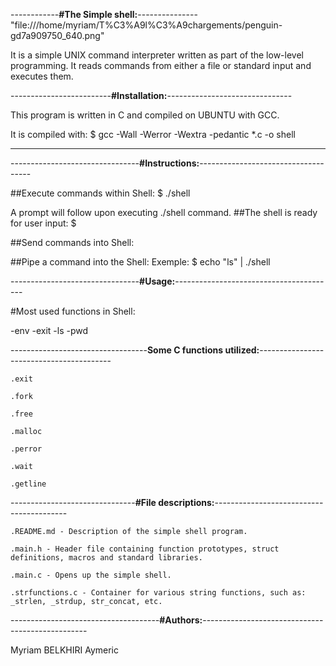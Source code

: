 ------------**#The Simple shell:**---------------			
"file:///home/myriam/T%C3%A9l%C3%A9chargements/penguin-gd7a909750_640.png"



It is a simple UNIX command interpreter written as part of the low-level programming.
It reads commands from either a file or standard input and executes them.


-------------------------**#Installation:**-------------------------------


This program is written in C and compiled on UBUNTU with GCC.

It is compiled with: 
$ gcc -Wall -Werror -Wextra -pedantic *.c -o shell <span class= "bg-warning">

***
--------------------------------**#Instructions:**------------------------------------


##Execute commands within Shell:
$ ./shell

A prompt will follow upon executing ./shell command.
##The shell is ready for user input:
$


##Send commands into Shell:

##Pipe a command into the Shell:
Exemple:
$ echo "ls" | ./shell


--------------------------------**#Usage:**----------------------------------------


#Most used functions in Shell:

-env
-exit
-ls
-pwd


----------------------------------**Some C functions utilized:**-----------------------------------------


	.exit

	.fork

	.free

	.malloc

	.perror

	.wait

	.getline


-------------------------------**#File descriptions:**-----------------------------------------


	.README.md - Description of the simple shell program. 

	.main.h - Header file containing function prototypes, struct definitions, macros and standard libraries.

	.main.c - Opens up the simple shell.

	.strfunctions.c - Container for various string functions, such as: _strlen, _strdup, str_concat, etc.



-------------------------------------**#Authors:**-------------------------------------------------


Myriam BELKHIRI
Aymeric
